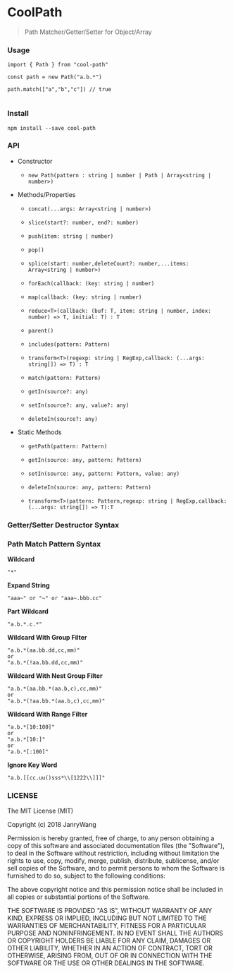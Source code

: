 # CoolPath

> Path Matcher/Getter/Setter for Object/Array



### Usage

```
import { Path } from "cool-path"

const path = new Path("a.b.*")

path.match(["a","b","c"]) // true


```



### Install

```
npm install --save cool-path
```

### API

- Constructor

  - `new Path(pattern : string | number | Path | Array<string | number>)`

- Methods/Properties

  - `concat(...args: Array<string | number>)`

  - `slice(start?: number, end?: number)`

  - `push(item: string | number)`

  - `pop()`

  - `splice(start: number,deleteCount?: number,...items: Array<string | number>)`

  - `forEach(callback: (key: string | number)`

  - `map(callback: (key: string | number)`

  - `reduce<T>(callback: (buf: T, item: string | number, index: number) => T, initial: T) : T`

  - `parent()`

  - `includes(pattern: Pattern)`

  - `transform<T>(regexp: string | RegExp,callback: (...args: string[]) => T) : T`

  - `match(pattern: Pattern)`

  - `getIn(source?: any)`

  - `setIn(source?: any, value?: any)`

  - `deleteIn(source?: any)`

- Static Methods

  - `getPath(pattern: Pattern)`

  - `getIn(source: any, pattern: Pattern)`

  - `setIn(source: any, pattern: Pattern, value: any)`

  - `deleteIn(source: any, pattern: Pattern)`

  - `transform<T>(pattern: Pattern,regexp: string | RegExp,callback: (...args: string[]) => T):T`

### Getter/Setter Destructor Syntax


### Path Match Pattern Syntax



**Wildcard**

```
"*"
```

**Expand String**

```
"aaa~" or "~" or "aaa~.bbb.cc"
```

**Part Wildcard**

```
"a.b.*.c.*"
```



**Wildcard With Group Filter**

```
"a.b.*(aa.bb.dd,cc,mm)"
or 
"a.b.*(!aa.bb.dd,cc,mm)"
```



**Wildcard With Nest Group Filter**

```
"a.b.*(aa.bb.*(aa.b,c),cc,mm)"
or 
"a.b.*(!aa.bb.*(aa.b,c),cc,mm)"
```



**Wildcard With Range Filter**

```
"a.b.*[10:100]"
or 
"a.b.*[10:]"
or 
"a.b.*[:100]"
```

**Ignore Key Word**

```
"a.b.[[cc.uu()sss*\\[1222\\]]]"
```




### LICENSE

The MIT License (MIT)

Copyright (c) 2018 JanryWang

Permission is hereby granted, free of charge, to any person obtaining a copy of this software and associated documentation files (the "Software"), to deal in the Software without restriction, including without limitation the rights to use, copy, modify, merge, publish, distribute, sublicense, and/or sell copies of the Software, and to permit persons to whom the Software is furnished to do so, subject to the following conditions:

The above copyright notice and this permission notice shall be included in all copies or substantial portions of the Software.

THE SOFTWARE IS PROVIDED "AS IS", WITHOUT WARRANTY OF ANY KIND, EXPRESS OR IMPLIED, INCLUDING BUT NOT LIMITED TO THE WARRANTIES OF MERCHANTABILITY, FITNESS FOR A PARTICULAR PURPOSE AND NONINFRINGEMENT. IN NO EVENT SHALL THE AUTHORS OR COPYRIGHT HOLDERS BE LIABLE FOR ANY CLAIM, DAMAGES OR OTHER LIABILITY, WHETHER IN AN ACTION OF CONTRACT, TORT OR OTHERWISE, ARISING FROM, OUT OF OR IN CONNECTION WITH THE SOFTWARE OR THE USE OR OTHER DEALINGS IN THE SOFTWARE.